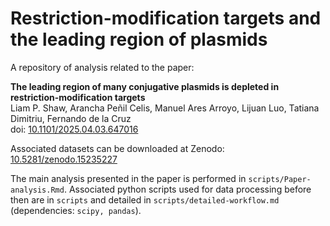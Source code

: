 # Restriction-modification targets and the leading region of plasmids

A repository of analysis related to the paper:

**The leading region of many conjugative plasmids is depleted in restriction-modification targets**  
Liam P. Shaw, Arancha Peñil Celis, Manuel Ares Arroyo, Lijuan Luo, Tatiana Dimitriu, Fernando de la Cruz  
doi: [10.1101/2025.04.03.647016](https://doi.org/10.1101/2025.04.03.647016) 

Associated datasets can be downloaded at Zenodo: [10.5281/zenodo.15235227](https://doi.org/10.5281/zenodo.15235227)

The main analysis presented in the paper is performed in `scripts/Paper-analysis.Rmd`. Associated python scripts used for data processing before then are in `scripts` and detailed in `scripts/detailed-workflow.md` (dependencies: `scipy, pandas`).
